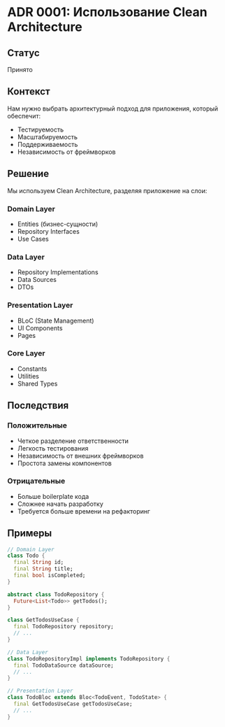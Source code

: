 # ADR 0001: Использование Clean Architecture

## Статус
Принято

## Контекст
Нам нужно выбрать архитектурный подход для приложения, который обеспечит:
- Тестируемость
- Масштабируемость
- Поддерживаемость
- Независимость от фреймворков

## Решение
Мы используем Clean Architecture, разделяя приложение на слои:

### Domain Layer
- Entities (бизнес-сущности)
- Repository Interfaces
- Use Cases

### Data Layer
- Repository Implementations
- Data Sources
- DTOs

### Presentation Layer
- BLoC (State Management)
- UI Components
- Pages

### Core Layer
- Constants
- Utilities
- Shared Types

## Последствия
### Положительные
- Четкое разделение ответственности
- Легкость тестирования
- Независимость от внешних фреймворков
- Простота замены компонентов

### Отрицательные
- Больше boilerplate кода
- Сложнее начать разработку
- Требуется больше времени на рефакторинг

## Примеры
```dart
// Domain Layer
class Todo {
  final String id;
  final String title;
  final bool isCompleted;
}

abstract class TodoRepository {
  Future<List<Todo>> getTodos();
}

class GetTodosUseCase {
  final TodoRepository repository;
  // ...
}

// Data Layer
class TodoRepositoryImpl implements TodoRepository {
  final TodoDataSource dataSource;
  // ...
}

// Presentation Layer
class TodoBloc extends Bloc<TodoEvent, TodoState> {
  final GetTodosUseCase getTodosUseCase;
  // ...
}
``` 